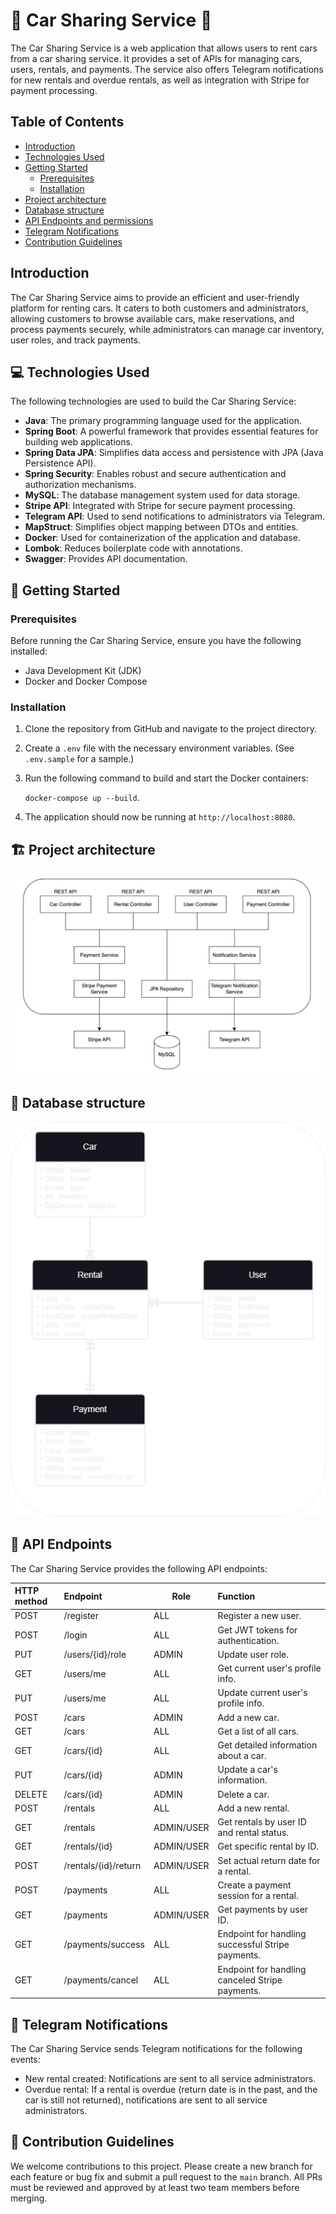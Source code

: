 # 🚗 Car Sharing Service 🚗

The Car Sharing Service is a web application that allows users to rent cars from a car sharing service. It provides a set of APIs for managing cars, users, rentals, and payments. The service also offers Telegram notifications for new rentals and overdue rentals, as well as integration with Stripe for payment processing.

## Table of Contents

- [Introduction](#introduction)
- [Technologies Used](#-technologies-used)
- [Getting Started](#-getting-started)
    - [Prerequisites](#prerequisites)
    - [Installation](#installation)
- [Project architecture](#-project-architecture)
- [Database structure](#-database-structure)
- [API Endpoints and permissions](#-api-endpoints)
- [Telegram Notifications](#-telegram-notifications)
- [Contribution Guidelines](#-contribution-guidelines)


## Introduction

The Car Sharing Service aims to provide an efficient and user-friendly platform for renting cars. It caters to both customers and administrators, allowing customers to browse available cars, make reservations, and process payments securely, while administrators can manage car inventory, user roles, and track payments.

## 💻 Technologies Used

The following technologies are used to build the Car Sharing Service:

- **Java**: The primary programming language used for the application.
- **Spring Boot**: A powerful framework that provides essential features for building web applications.
- **Spring Data JPA**: Simplifies data access and persistence with JPA (Java Persistence API).
- **Spring Security**: Enables robust and secure authentication and authorization mechanisms.
- **MySQL**: The database management system used for data storage.
- **Stripe API**: Integrated with Stripe for secure payment processing.
- **Telegram API**: Used to send notifications to administrators via Telegram.
- **MapStruct**: Simplifies object mapping between DTOs and entities.
- **Docker**: Used for containerization of the application and database.
- **Lombok**: Reduces boilerplate code with annotations.
- **Swagger**: Provides API documentation.

## 🚀 Getting Started

### Prerequisites

Before running the Car Sharing Service, ensure you have the following installed:

- Java Development Kit (JDK)
- Docker and Docker Compose

### Installation

1. Clone the repository from GitHub and navigate to the project directory.

2. Create a `.env` file with the necessary environment variables. (See `.env.sample` for a sample.)

3. Run the following command to build and start the Docker containers:

   `docker-compose up --build`.

4. The application should now be running at `http://localhost:8080`.


## 🏗️ Project architecture
![Screenshot](assets/architecture.png)


## 💾 Database structure
![Screenshot](assets/car-sharing.png)

## 🔗 API Endpoints

The Car Sharing Service provides the following API endpoints:

<!-- Fill in the details for each endpoint as per your project's requirements -->

| **HTTP method** | **Endpoint**                   | **Role**   | **Function**                                     |
|:----------------|:-------------------------------|------------|:-------------------------------------------------|
| POST            | /register                      | ALL        | Register a new user.                            |
| POST            | /login                         | ALL        | Get JWT tokens for authentication.              |
| PUT             | /users/{id}/role               | ADMIN      | Update user role.                               |
| GET             | /users/me                      | ALL        | Get current user's profile info.                |
| PUT             | /users/me                      | ALL        | Update current user's profile info.             |
| POST            | /cars                          | ADMIN      | Add a new car.                                  |
| GET             | /cars                          | ALL        | Get a list of all cars.                         |
| GET             | /cars/{id}                     | ALL        | Get detailed information about a car.           |
| PUT             | /cars/{id}                     | ADMIN      | Update a car's information.                     |
| DELETE          | /cars/{id}                     | ADMIN      | Delete a car.                                   |
| POST            | /rentals                       | ALL        | Add a new rental.                               |
| GET             | /rentals                       | ADMIN/USER | Get rentals by user ID and rental status.       |
| GET             | /rentals/{id}                  | ADMIN/USER | Get specific rental by ID.                      |
| POST            | /rentals/{id}/return           | ADMIN/USER | Set actual return date for a rental.            |
| POST            | /payments                      | ALL        | Create a payment session for a rental.          |
| GET             | /payments                      | ADMIN/USER | Get payments by user ID.                        |
| GET             | /payments/success              | ALL        | Endpoint for handling successful Stripe payments. |
| GET             | /payments/cancel               | ALL        | Endpoint for handling canceled Stripe payments.  |

## 🤖 Telegram Notifications

The Car Sharing Service sends Telegram notifications for the following events:

- New rental created: Notifications are sent to all service administrators.
- Overdue rental: If a rental is overdue (return date is in the past, and the car is still not returned), notifications are sent to all service administrators.

## 📄 Contribution Guidelines

We welcome contributions to this project. Please create a new branch for each feature or bug fix and submit a pull request to the `main` branch. All PRs must be reviewed and approved by at least two team members before merging.



